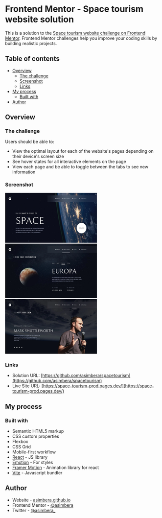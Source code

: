 # Frontend Mentor - Space tourism website solution

This is a solution to the [Space tourism website challenge on Frontend Mentor](https://www.frontendmentor.io/challenges/space-tourism-multipage-website-gRWj1URZ3). Frontend Mentor challenges help you improve your coding skills by building realistic projects.

## Table of contents

- [Overview](#overview)
  - [The challenge](#the-challenge)
  - [Screenshot](#screenshot)
  - [Links](#links)
- [My process](#my-process)
  - [Built with](#built-with)
- [Author](#author)

## Overview

### The challenge

Users should be able to:

- View the optimal layout for each of the website's pages depending on their device's screen size
- See hover states for all interactive elements on the page
- View each page and be able to toggle between the tabs to see new information

### Screenshot

<img src="./.meta/1.webp" width='300' />
<img src="./.meta/2.webp" width='300' />
<img src="./.meta/3.webp" width='300' />

### Links

- Solution URL: [https://github.com/asimbera/spacetourism](https://github.com/asimbera/spacetourism)
- Live Site URL: [https://space-tourism-prod.pages.dev/](https://space-tourism-prod.pages.dev/)

## My process

### Built with

- Semantic HTML5 markup
- CSS custom properties
- Flexbox
- CSS Grid
- Mobile-first workflow
- [React](https://reactjs.org/) - JS library
- [Emotion](https://emotion.sh/) - For styles
- [Framer Motion](https://www.framer.com/docs/introduction/) - Animation library for react
- [Vite](https://vitejs.dev/) - Javascript bundler

## Author

- Website - [asimbera.github.io](https://asimbera.github.io/)
- Frontend Mentor - [@asimbera](https://www.frontendmentor.io/profile/asimbera)
- Twitter - [@asimbera\_](https://www.twitter.com/asimbera_)
